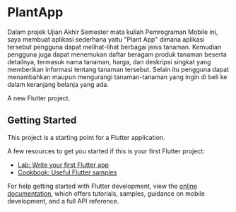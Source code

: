 # PlantApp
Dalam projek Ujian Akhir Semester mata kuliah Pemrograman Mobile ini, saya 
membuat aplikasi sederhana yaitu "Plant App" dimana aplikasi tersebut pengguna dapat melihat-lihat berbagai jenis tanaman. Kemudian pengguna juga dapat menemukan daftar beragam produk tanaman beserta detailnya, termasuk nama tanaman, harga, dan deskripsi singkat yang memberikan informasi tentang tanaman tersebut. Selain itu pengguna dapat menambahkan maupun mengurangi tanaman-tanaman yang ingin di beli ke dalam keranjang belanja yang ada.  

A new Flutter project.

## Getting Started

This project is a starting point for a Flutter application.

A few resources to get you started if this is your first Flutter project:

- [Lab: Write your first Flutter app](https://docs.flutter.dev/get-started/codelab)
- [Cookbook: Useful Flutter samples](https://docs.flutter.dev/cookbook)

For help getting started with Flutter development, view the
[online documentation](https://docs.flutter.dev/), which offers tutorials,
samples, guidance on mobile development, and a full API reference.

